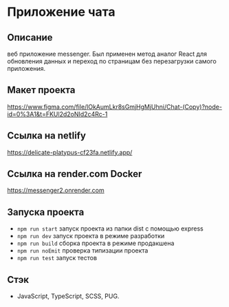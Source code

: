 # Приложение чата

## Описание
 веб приложение messenger. Был применен метод аналог React для обновления данных и переход по страницам без перезагрузки самого приложения.
 
## Макет проекта

https://www.figma.com/file/lOkAumLkr8sGmjHgMjUhni/Chat-(Copy)?node-id=0%3A1&t=FKUl2d2oNId2c4Rc-1

## Ссылка на netlify

https://delicate-platypus-cf23fa.netlify.app/

## Ссылка на render.com Docker

https://messenger2.onrender.com

## Запуска проекта

- `npm run start` запуск проекта из папки dist с помощью express
- `npm run dev` запуск проекта в режиме разработки
- `npm run build` сборка проекта в режиме продакшена
- `npm run noEmit` проверка типизации проекта
- `npm run test` запуск тестов

## Стэк
- JavaScript, TypeScript, SCSS, PUG.
